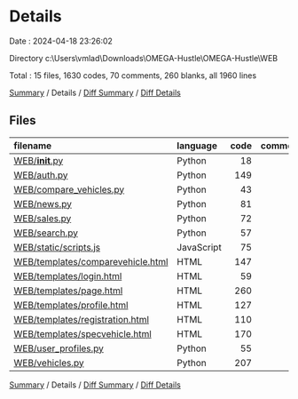 # Details

Date : 2024-04-18 23:26:02

Directory c:\\Users\\vmlad\\Downloads\\OMEGA-Hustle\\OMEGA-Hustle\\WEB

Total : 15 files,  1630 codes, 70 comments, 260 blanks, all 1960 lines

[Summary](results.md) / Details / [Diff Summary](diff.md) / [Diff Details](diff-details.md)

## Files
| filename | language | code | comment | blank | total |
| :--- | :--- | ---: | ---: | ---: | ---: |
| [WEB/__init__.py](/WEB/__init__.py) | Python | 18 | 0 | 14 | 32 |
| [WEB/auth.py](/WEB/auth.py) | Python | 149 | 11 | 43 | 203 |
| [WEB/compare_vehicles.py](/WEB/compare_vehicles.py) | Python | 43 | 0 | 14 | 57 |
| [WEB/news.py](/WEB/news.py) | Python | 81 | 8 | 18 | 107 |
| [WEB/sales.py](/WEB/sales.py) | Python | 72 | 0 | 9 | 81 |
| [WEB/search.py](/WEB/search.py) | Python | 57 | 0 | 10 | 67 |
| [WEB/static/scripts.js](/WEB/static/scripts.js) | JavaScript | 75 | 5 | 11 | 91 |
| [WEB/templates/comparevehicle.html](/WEB/templates/comparevehicle.html) | HTML | 147 | 4 | 8 | 159 |
| [WEB/templates/login.html](/WEB/templates/login.html) | HTML | 59 | 3 | 3 | 65 |
| [WEB/templates/page.html](/WEB/templates/page.html) | HTML | 260 | 8 | 14 | 282 |
| [WEB/templates/profile.html](/WEB/templates/profile.html) | HTML | 127 | 5 | 10 | 142 |
| [WEB/templates/registration.html](/WEB/templates/registration.html) | HTML | 110 | 3 | 12 | 125 |
| [WEB/templates/specvehicle.html](/WEB/templates/specvehicle.html) | HTML | 170 | 8 | 13 | 191 |
| [WEB/user_profiles.py](/WEB/user_profiles.py) | Python | 55 | 3 | 21 | 79 |
| [WEB/vehicles.py](/WEB/vehicles.py) | Python | 207 | 12 | 60 | 279 |

[Summary](results.md) / Details / [Diff Summary](diff.md) / [Diff Details](diff-details.md)